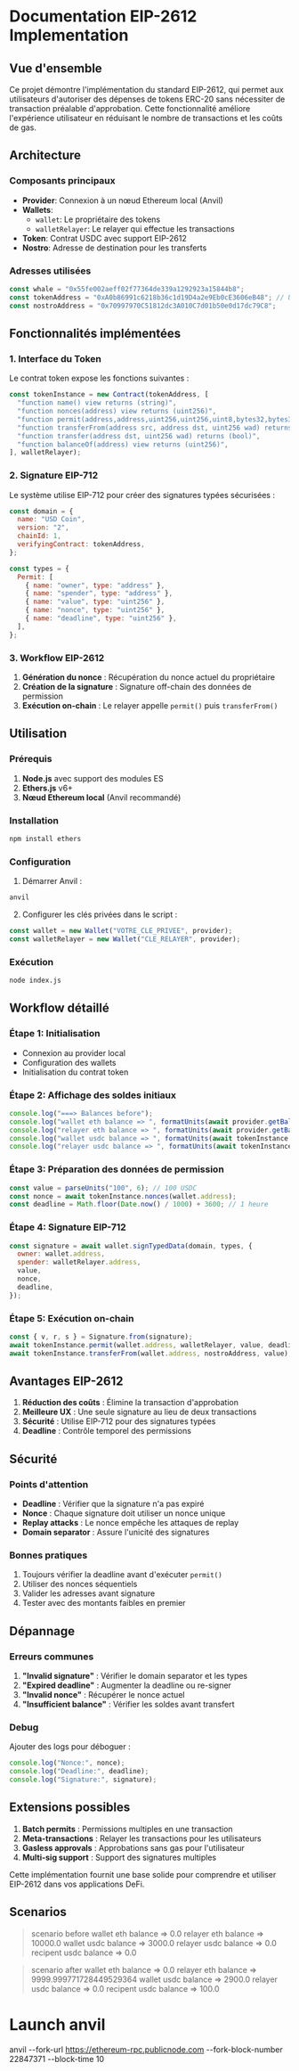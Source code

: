 # Documentation EIP-2612 Implementation

## Vue d'ensemble

Ce projet démontre l'implémentation du standard EIP-2612, qui permet aux utilisateurs d'autoriser des dépenses de tokens ERC-20 sans nécessiter de transaction préalable d'approbation. Cette fonctionnalité améliore l'expérience utilisateur en réduisant le nombre de transactions et les coûts de gas.

## Architecture

### Composants principaux

- **Provider**: Connexion à un nœud Ethereum local (Anvil)
- **Wallets**: 
  - `wallet`: Le propriétaire des tokens
  - `walletRelayer`: Le relayer qui effectue les transactions
- **Token**: Contrat USDC avec support EIP-2612
- **Nostro**: Adresse de destination pour les transferts

### Adresses utilisées

```javascript
const whale = "0x55fe002aeff02f77364de339a1292923a15844b8";
const tokenAddress = "0xA0b86991c6218b36c1d19D4a2e9Eb0cE3606eB48"; // USDC
const nostroAddress = "0x70997970C51812dc3A010C7d01b50e0d17dc79C8";
```

## Fonctionnalités implémentées

### 1. Interface du Token

Le contrat token expose les fonctions suivantes :

```javascript
const tokenInstance = new Contract(tokenAddress, [
  "function name() view returns (string)",
  "function nonces(address) view returns (uint256)",
  "function permit(address,address,uint256,uint256,uint8,bytes32,bytes32)",
  "function transferFrom(address src, address dst, uint256 wad) returns (bool)",
  "function transfer(address dst, uint256 wad) returns (bool)",
  "function balanceOf(address) view returns (uint256)",
], walletRelayer);
```

### 2. Signature EIP-712

Le système utilise EIP-712 pour créer des signatures typées sécurisées :

```javascript
const domain = {
  name: "USD Coin",
  version: "2",
  chainId: 1,
  verifyingContract: tokenAddress,
};

const types = {
  Permit: [
    { name: "owner", type: "address" },
    { name: "spender", type: "address" },
    { name: "value", type: "uint256" },
    { name: "nonce", type: "uint256" },
    { name: "deadline", type: "uint256" },
  ],
};
```

### 3. Workflow EIP-2612

1. **Génération du nonce** : Récupération du nonce actuel du propriétaire
2. **Création de la signature** : Signature off-chain des données de permission
3. **Exécution on-chain** : Le relayer appelle `permit()` puis `transferFrom()`

## Utilisation

### Prérequis

1. **Node.js** avec support des modules ES
2. **Ethers.js** v6+
3. **Nœud Ethereum local** (Anvil recommandé)

### Installation

```bash
npm install ethers
```

### Configuration

1. Démarrer Anvil :
```bash
anvil
```

2. Configurer les clés privées dans le script :
```javascript
const wallet = new Wallet("VOTRE_CLE_PRIVEE", provider);
const walletRelayer = new Wallet("CLE_RELAYER", provider);
```

### Exécution

```bash
node index.js
```

## Workflow détaillé

### Étape 1: Initialisation
- Connexion au provider local
- Configuration des wallets
- Initialisation du contrat token

### Étape 2: Affichage des soldes initiaux
```javascript
console.log("===> Balances before");
console.log("wallet eth balance => ", formatUnits(await provider.getBalance(wallet), 18));
console.log("relayer eth balance => ", formatUnits(await provider.getBalance(walletRelayer), 18));
console.log("wallet usdc balance => ", formatUnits(await tokenInstance.balanceOf(wallet), 6));
console.log("relayer usdc balance => ", formatUnits(await tokenInstance.balanceOf(walletRelayer), 6));
```

### Étape 3: Préparation des données de permission
```javascript
const value = parseUnits("100", 6); // 100 USDC
const nonce = await tokenInstance.nonces(wallet.address);
const deadline = Math.floor(Date.now() / 1000) + 3600; // 1 heure
```

### Étape 4: Signature EIP-712
```javascript
const signature = await wallet.signTypedData(domain, types, {
  owner: wallet.address,
  spender: walletRelayer.address,
  value,
  nonce,
  deadline,
});
```

### Étape 5: Exécution on-chain
```javascript
const { v, r, s } = Signature.from(signature);
await tokenInstance.permit(wallet.address, walletRelayer, value, deadline, v, r, s);
await tokenInstance.transferFrom(wallet.address, nostroAddress, value);
```

## Avantages EIP-2612

1. **Réduction des coûts** : Élimine la transaction d'approbation
2. **Meilleure UX** : Une seule signature au lieu de deux transactions
3. **Sécurité** : Utilise EIP-712 pour des signatures typées
4. **Deadline** : Contrôle temporel des permissions

## Sécurité

### Points d'attention

- **Deadline** : Vérifier que la signature n'a pas expiré
- **Nonce** : Chaque signature doit utiliser un nonce unique
- **Replay attacks** : Le nonce empêche les attaques de replay
- **Domain separator** : Assure l'unicité des signatures

### Bonnes pratiques

1. Toujours vérifier la deadline avant d'exécuter `permit()`
2. Utiliser des nonces séquentiels
3. Valider les adresses avant signature
4. Tester avec des montants faibles en premier

## Dépannage

### Erreurs communes

1. **"Invalid signature"** : Vérifier le domain separator et les types
2. **"Expired deadline"** : Augmenter la deadline ou re-signer
3. **"Invalid nonce"** : Récupérer le nonce actuel
4. **"Insufficient balance"** : Vérifier les soldes avant transfert

### Debug

Ajouter des logs pour déboguer :
```javascript
console.log("Nonce:", nonce);
console.log("Deadline:", deadline);
console.log("Signature:", signature);
```

## Extensions possibles

1. **Batch permits** : Permissions multiples en une transaction
2. **Meta-transactions** : Relayer les transactions pour les utilisateurs
3. **Gasless approvals** : Approbations sans gas pour l'utilisateur
4. **Multi-sig support** : Support des signatures multiples

Cette implémentation fournit une base solide pour comprendre et utiliser EIP-2612 dans vos applications DeFi.


## Scenarios

> scenario before 
wallet eth balance =>  0.0
relayer eth balance =>  10000.0
wallet usdc balance =>  3000.0
relayer usdc balance =>  0.0
recipent usdc balance =>  0.0

> scenario after
wallet eth balance =>  0.0
relayer eth balance =>  9999.999771728449529364
wallet usdc balance =>  2900.0
relayer usdc balance =>  0.0
recipent usdc balance =>  100.0

# Launch anvil 
anvil --fork-url https://ethereum-rpc.publicnode.com --fork-block-number 22847371 --block-time 10